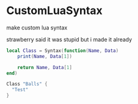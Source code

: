 # CustomLuaSyntax
make custom lua syntax


strawberry said it was stupid but i made it already

```lua
local Class = Syntax(function(Name, Data)
    print(Name, Data[1])

    return Name, Data[1]
end)

Class "Balls" {
  "Test"
}
```
